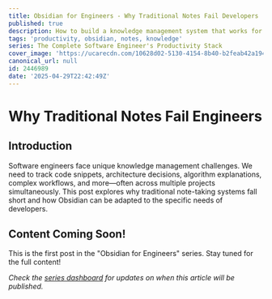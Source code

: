 ```yaml
---
title: Obsidian for Engineers - Why Traditional Notes Fail Developers
published: true
description: How to build a knowledge management system that works for the unique needs of software engineers
tags: 'productivity, obsidian, notes, knowledge'
series: The Complete Software Engineer's Productivity Stack
cover_image: 'https://ucarecdn.com/10628d02-5130-4154-8b40-b2feab42a194/CleanShot20250429at232729.png'
canonical_url: null
id: 2446989
date: '2025-04-29T22:42:49Z'
---
```


# Why Traditional Notes Fail Engineers

## Introduction

Software engineers face unique knowledge management challenges. We need to track code snippets, architecture decisions, algorithm explanations, complex workflows, and more—often across multiple projects simultaneously. This post explores why traditional note-taking systems fall short and how Obsidian can be adapted to the specific needs of developers.

## Content Coming Soon!

This is the first post in the "Obsidian for Engineers" series. Stay tuned for the full content!

*Check the [series dashboard](https://dev.to/stevengonsalvez/the-complete-software-engineers-productivity-stack-5b4k) for updates on when this article will be published.*
